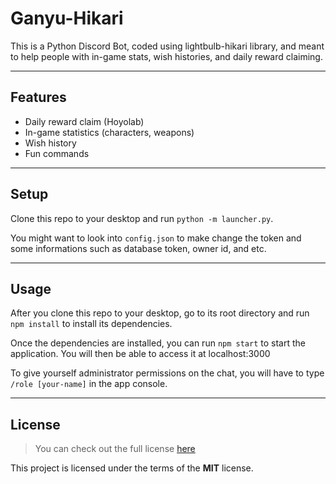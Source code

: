 Ganyu-Hikari
==============

This is a Python Discord Bot, coded using lightbulb-hikari library, and meant to help people with in-game stats, wish histories, and daily reward claiming.

---

## Features
- Daily reward claim (Hoyolab)
- In-game statistics (characters, weapons)
- Wish history
- Fun commands
---

## Setup
Clone this repo to your desktop and run `python -m launcher.py`.

You might want to look into `config.json` to make change the token and some informations such as database token, owner id, and etc.

---

## Usage
After you clone this repo to your desktop, go to its root directory and run `npm install` to install its dependencies.

Once the dependencies are installed, you can run  `npm start` to start the application. You will then be able to access it at localhost:3000

To give yourself administrator permissions on the chat, you will have to type `/role [your-name]` in the app console.

---

## License
>You can check out the full license [here](https://github.com/IgorAntun/node-chat/blob/master/LICENSE)

This project is licensed under the terms of the **MIT** license.
